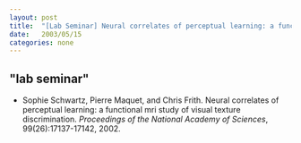 ```yaml
---
layout: post
title:  "[Lab Seminar] Neural correlates of perceptual learning: a functional mri study of visual texture discrimination."
date:   2003/05/15
categories: none
---
```



 
 



<h2>"lab seminar"</h2>
<!-- BEGIN BIBLIOGRAPHY references -->
<!--
    DO NOT MODIFY THIS BIBLIOGRAPHY BY HAND!  IT IS MAINTAINED AUTOMATICALLY!
    YOUR CHANGES WILL BE LOST THE NEXT TIME IT IS UPDATED!
--> 
<!-- Generated by: /home/yschoe/nn/tex/bib2html/bib2html -d references bib2html.aux bib2html.tmp -->
<UL>

<!-- Authors: Schwartz Sophie and Maquet Pierre and Frith Chris -->
<LI><A NAME="schwartz2002neural">Sophie</A>
  Schwartz, Pierre Maquet, and Chris Frith.
Neural correlates of perceptual learning: a functional mri study of visual
  texture discrimination.
<CITE>Proceedings of the National Academy of Sciences</CITE>,
  99(26):17137-17142, 2002.

</LI></UL>

<!-- END BIBLIOGRAPHY references -->


 

